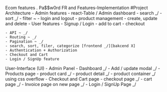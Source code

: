 Ecom features
.
Pa$$w0rd
FR and Features-Implementation
	#Project Architecture
	- Admin features
		- react-Table / Admin dashboard
			- search _/
			- sort _/
			- filter ~
		- login and logout
		- product management
			- create, update and delete 
	- User features
		- Signup / Login
		- add to cart
		- checkout

	- API ~ _/
	- Routing ~ _/
	- Pagination ~ _/
	- search, sort, filer, categorize [frontend _/][bakcend X]
	- Authentication + Authorization
	- Checkout and Cart
	- Login / SignUp feature

User-Interface (UI)
	- Admin Panel
        - Dashboard _/ 
        - Add / update modal _/
	- Products page
        - product card _/
        - product detail _/
        - product container _/ using css overflow
	- Checkout and Cart page
        - checkout page _/
        - cart page _/
	- Invoice page on new page _/
	- Login / SignUp Page _/

